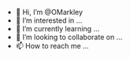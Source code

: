 - 👋 Hi, I’m @OMarkley
- 👀 I’m interested in ...
- 🌱 I’m currently learning ...
- 💞️ I’m looking to collaborate on ...
- 📫 How to reach me ...

<!---
OMarkley/OMarkley is a ✨ special ✨ repository because its `README.md` (this file) appears on your GitHub profile.
You can click the Preview link to take a look at your changes.
--->
